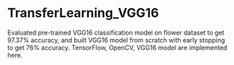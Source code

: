 # TransferLearning_VGG16
Evaluated pre-trained VGG16 classification model on flower dataset to get 97.37% accuracy, and built VGG16 model from scratch with early stopping to get 76% accuracy.
TensorFlow, OpenCV, VGG16 model are implemented here.
